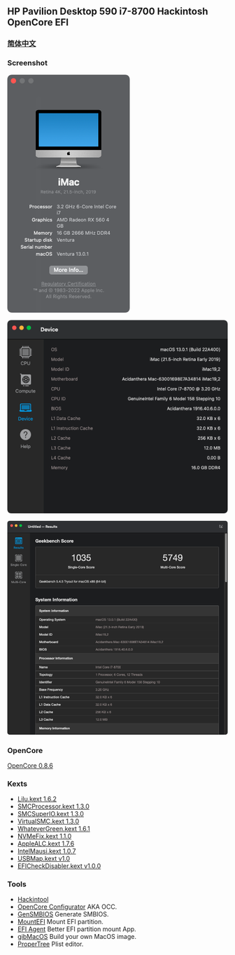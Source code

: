 ## HP Pavilion Desktop 590 i7-8700 Hackintosh OpenCore EFI


### [简体中文](README.zh_CN.md)


### Screenshot

![macOS Ventura](Screenshot/about.png)

![Info](Screenshot/info.png)

![Geekbench 5](Screenshot/geekbench5.png)



### OpenCore

[OpenCore 0.8.6](https://github.com/acidanthera/OpenCorePkg)


### Kexts

- [Lilu.kext 1.6.2](https://github.com/acidanthera/Lilu)
- [SMCProcessor.kext 1.3.0](https://github.com/acidanthera/VirtualSMC)
- [SMCSuperIO.kext 1.3.0](https://github.com/acidanthera/VirtualSMC)
- [VirtualSMC.kext 1.3.0](https://github.com/acidanthera/VirtualSMC)
- [WhateverGreen.kext 1.6.1](https://github.com/acidanthera/WhateverGreen)
- [NVMeFix.kext 1.1.0](https://github.com/acidanthera/NVMeFix)
- [AppleALC.kext 1.7.6](https://github.com/acidanthera/AppleALC)
- [IntelMausi.kext 1.0.7](https://github.com/acidanthera/IntelMausi)
- [USBMap.kext v1.0](https://github.com/corpnewt/USBMap)
- [EFICheckDisabler.kext v1.0.0](https://github.com/w19996/EFICheckDisabler)


### Tools

- [Hackintool](https://github.com/headkaze/Hackintool) 
- [OpenCore Configurator](https://mackie100projects.altervista.org/opencore-configurator/) AKA OCC.
- [GenSMBIOS](https://github.com/corpnewt/GenSMBIOS) Generate SMBIOS.
- [MountEFI](https://github.com/corpnewt/MountEFI) Mount EFI partition.
- [EFI Agent](https://github.com/headkaze/EFI-Agent) Better EFI partition mount App.
- [gibMacOS](https://github.com/corpnewt/gibMacOS) Build your own MacOS image.
- [ProperTree](https://github.com/corpnewt/ProperTree) Plist editor.
